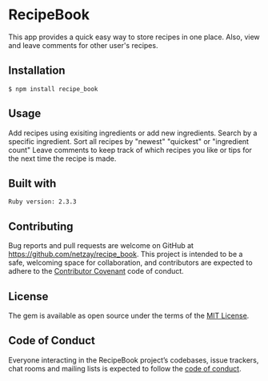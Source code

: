 # RecipeBook

This app provides a quick easy way to store recipes in one place. Also, view and leave comments for other user's recipes. 

## Installation

    $ npm install recipe_book

## Usage

Add recipes using exisiting ingredients or add new ingredients. Search by a specific ingredient. 
Sort all recipes by "newest" "quickest" or "ingredient count" 
Leave comments to keep track of which recipes you like or tips for the next time the recipe is made.

## Built with

	Ruby version: 2.3.3


## Contributing

Bug reports and pull requests are welcome on GitHub at https://github.com/netzay/recipe_book. This project is intended to be a safe, welcoming space for collaboration, and contributors are expected to adhere to the [Contributor Covenant](http://contributor-covenant.org) code of conduct.

## License

The gem is available as open source under the terms of the [MIT License](https://opensource.org/licenses/MIT).

## Code of Conduct

Everyone interacting in the RecipeBook project’s codebases, issue trackers, chat rooms and mailing lists is expected to follow the [code of conduct](https://github.com/netzay/recipe_book/blob/master/CODE_OF_CONDUCT.md).

